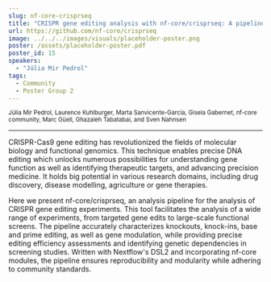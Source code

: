 ```yaml
---
slug: nf-core-crisprseq
title: "CRISPR gene editing analysis with nf-core/crisprseq: A pipeline for targeted and screening experiments"
url: https://github.com/nf-core/crisprseq
image: ../../../images/visuals/placeholder-poster.png
poster: /assets/placeholder-poster.pdf
poster_id: 15
speakers:
  - "Júlia Mir Pedrol"
tags:
  - Community
  - Poster Group 2
---
```


<div className="mb-8">
  <small className="typo-small">
    Júlia	Mir Pedrol, Laurence Kuhlburger, Marta Sanvicente-García, Gisela Gabernet, nf-core community, Marc Güell, Ghazaleh Tabatabai, and Sven Nahnsen
  </small>
</div>

<hr className="border-t border-gray-50 mb-4 opacity-20" />

CRISPR-Cas9 gene editing has revolutionized the fields of molecular biology and functional genomics. This technique enables precise DNA editing which unlocks numerous possibilities for understanding gene function as well as identifying therapeutic targets, and advancing precision medicine. It holds big potential in various research domains, including drug discovery, disease modelling, agriculture or gene therapies. 

Here we present nf-core/crisprseq, an analysis pipeline for the analysis of CRISPR gene editing experiments. This tool facilitates the analysis of a wide range of experiments, from targeted gene edits to large-scale functional screens. The pipeline accurately characterizes knockouts, knock-ins, base and prime editing, as well as gene modulation, while providing precise editing efficiency assessments and identifying genetic dependencies in screening studies. Written with Nextflow's DSL2 and incorporating nf-core modules, the pipeline ensures reproducibility and modularity while adhering to community standards.